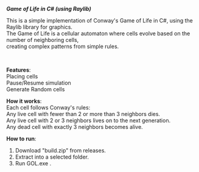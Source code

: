 ***Game of Life in C# (using Raylib)***

This is a simple implementation of Conway's Game of Life in C#, using the Raylib library for graphics. <br/>
The Game of Life is a cellular automaton where cells evolve based on the number of neighboring cells,<br/> creating complex patterns from simple rules.

<br/>

**Features**:<br/>
  Placing cells<br/>
  Pause/Resume simulation<br/>
  Generate Random cells<br/>



**How it works**: <br/>
  Each cell follows Conway's rules:<br/>
  Any live cell with fewer than 2 or more than 3 neighbors dies.<br/>
  Any live cell with 2 or 3 neighbors lives on to the next generation.<br/>
  Any dead cell with exactly 3 neighbors becomes alive.<br/>

  **How to run**: <br/>
 1. Download "build.zip" from releases.<br/>
 2. Extract into a selected folder.<br/>
 3. Run GOL.exe .
 
 

